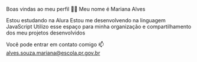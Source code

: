 Boas vindas ao meu perfil 💙💙
Meu nome é Mariana Alves

Estou estudando na Alura
Estou me desenvolvendo na linguagem JavaScript
Utilizo esse espaço para minha organização e compartilhamento dos meu projetos desenvolvidos

Você pode entrar em contato comigo 📫
alves.souza.mariana@escola.pr.gov.br 
